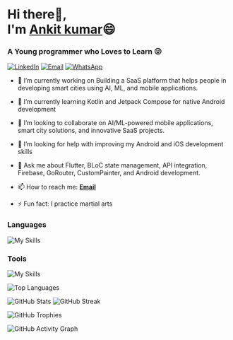 

# Hi there👋, <br> I'm [Ankit kumar]()😄

### A Young programmer who Loves to Learn 😜

[![LinkedIn](https://img.shields.io/badge/LinkedIn-0077B5?style=for-the-badge&logo=linkedin&logoColor=white)](https://www.linkedin.com/in/theankitlab) 
[![Email](https://img.shields.io/badge/Email-D14836?style=for-the-badge&logo=gmail&logoColor=white)](mailto:iamankitm05@gmail.com) 
[![WhatsApp](https://img.shields.io/badge/WhatsApp-25D366?style=for-the-badge&logo=whatsapp&logoColor=white)](https://wa.me/8539086172)

- 🔭 I’m currently working on Building a SaaS platform that helps people in developing smart cities using AI, ML, and mobile applications.

- 🌱 I’m currently learning Kotlin and Jetpack Compose for native Android development

- 👯 I’m looking to collaborate on AI/ML-powered mobile applications, smart city solutions, and innovative SaaS projects.

- 🤔 I’m looking for help with improving my Android and iOS development skills

- 💬 Ask me about Flutter, BLoC state management, API integration, Firebase, GoRouter, CustomPainter, and Android development.

- 📫 How to reach me: [**Email**](mailto:iamankitm05@gmail.com)

- ⚡ Fun fact: I practice martial arts 



### Languages

![My Skills](https://skillicons.dev/icons?i=dart,flutter,kotlin,java,nodejs)

### Tools

![My Skills](https://skillicons.dev/icons?i=vscode,androidstudio,firebase,figma,git,postman)


![Top Languages](https://github-readme-stats.vercel.app/api/top-langs?username=theankitlab&layout=compact&theme=dark)

![GitHub Stats](https://github-readme-stats.vercel.app/api?username=theankitlab&show_icons=true&theme=dark)
![GitHub Streak](https://github-readme-streak-stats.herokuapp.com/?user=theankitlab&theme=dark)

![GitHub Trophies](https://github-profile-trophy.vercel.app/?username=theankitlab&theme=darkhub)

![GitHub Activity Graph](https://github-readme-activity-graph.vercel.app/graph?username=theankitlab&theme=github-dark)
